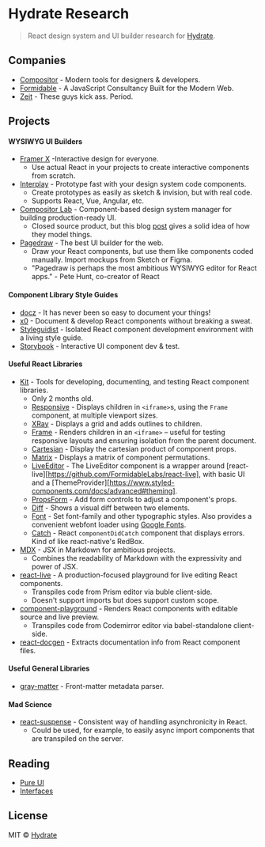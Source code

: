 # Hydrate Research

> React design system and UI builder research for [Hydrate](https://www.hydrate.io).

## Companies

- [Compositor](https://compositor.io) - Modern tools for designers & developers.
- [Formidable](https://formidable.com) - A JavaScript Consultancy Built for the Modern Web.
- [Zeit](https://zeit.co) - These guys kick ass. Period.

## Projects

#### WYSIWYG UI Builders

- [Framer X](https://framer.com/x/) -Interactive design for everyone.
  - Use actual React in your projects to create interactive components from scratch.
- [Interplay](https://interplayapp.com/) - Prototype fast with your design system code components.
  - Create prototypes as easily as sketch & invision, but with real code.
  - Supports React, Vue, Angular, etc.
- [Compositor Lab](https://compositor.io/lab) - Component-based design system manager for building production-ready UI.
  - Closed source product, but this blog [post](https://compositor.io/blog/open-formats) gives a solid idea of how they model things.
- [Pagedraw](https://pagedraw.io) - The best UI builder for the web.
  - Draw your React components, but use them like components coded manually. Import mockups from Sketch or Figma.
  - "Pagedraw is perhaps the most ambitious WYSIWYG editor for React apps." - Pete Hunt, co-creator of React

#### Component Library Style Guides

- [docz](https://github.com/pedronauck/docz) - It has never been so easy to document your things!
- [x0](https://github.com/c8r/x0) - Document & develop React components without breaking a sweat.
- [Styleguidist](https://github.com/styleguidist/react-styleguidist) - Isolated React component development environment with a living style guide.
- [Storybook](https://github.com/storybooks/storybook) - Interactive UI component dev & test.

#### Useful React Libraries

- [Kit](https://github.com/c8r/kit) - Tools for developing, documenting, and testing React component libraries.
  - Only 2 months old.
  - [Responsive](https://github.com/c8r/kit/blob/master/docs/Responsive.md) - Displays children in `<iframe>`s, using the `Frame` component, at multiple viewport sizes.
  - [XRay](https://github.com/c8r/kit/blob/master/docs/XRay.md) - Displays a grid and adds outlines to children.
  - [Frame](https://github.com/c8r/kit/blob/master/docs/Frame.md) - Renders children in an `<iframe>` – useful for testing responsive layouts and ensuring isolation from the parent document.
  - [Cartesian](https://github.com/c8r/kit/blob/master/docs/Cartesian.md) - Display the cartesian product of component props.
  - [Matrix](https://github.com/c8r/kit/blob/master/docs/Matrix.md) - Displays a matrix of component permutations.
  - [LiveEditor](https://github.com/c8r/kit/blob/master/docs/LiveEditor.md) - The LiveEditor component is a wrapper around [react-live][https://github.com/FormidableLabs/react-live], with basic UI and a [ThemeProvider][https://www.styled-components.com/docs/advanced#theming].
  - [PropsForm](https://github.com/c8r/kit/blob/master/docs/PropsForm.md) - Add form controls to adjust a component's props.
  - [Diff](https://github.com/c8r/kit/blob/master/docs/Diff.md) - Shows a visual diff between two elements.
  - [Font](https://github.com/c8r/kit/blob/master/docs/Font.md) - Set font-family and other typographic styles.  Also provides a convenient webfont loader using [Google Fonts](https://fonts.google.com/).
  - [Catch](https://github.com/c8r/kit/blob/master/docs/Catch.md) - React `componentDidCatch` component that displays errors. Kind of like react-native's RedBox.
- [MDX](https://github.com/mdx-js/mdx) - JSX in Markdown for ambitious projects.
  - Combines the readability of Markdown with the expressivity and power of JSX.
- [react-live](https://github.com/formidablelabs/react-live) - A production-focused playground for live editing React components.
  - Transpiles code from Prism editor via buble client-side.
  - Doesn't support imports but does support custom scope.
- [component-playground](https://github.com/formidablelabs/component-playground) - Renders React components with editable source and live preview.
  - Transpiles code from Codemirror editor via babel-standalone client-side.
- [react-docgen](https://github.com/reactjs/react-docgen) - Extracts documentation info from React component files.

#### Useful General Libraries

- [gray-matter](https://github.com/jonschlinkert/gray-matter) - Front-matter metadata parser.

#### Mad Science

- [react-suspense](https://github.com/facebook/react/tree/master/fixtures/unstable-async/suspense) - Consistent way of handling asynchronicity in React.
  - Could be used, for example, to easily async import components that are transpiled on the server.

## Reading

- [Pure UI](https://rauchg.com/2015/pure-ui)
- [Interfaces](https://spectrum.chat/thread/ac4cba39-0582-4b73-9582-9e863ed66346)

## License

MIT © [Hydrate](https://www.hydrate.io)
